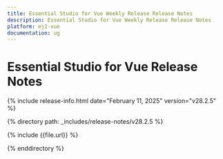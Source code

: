 ```yaml
---
title: Essential Studio for Vue Weekly Release Release Notes  
description: Essential Studio for Vue Weekly Release Release Notes  
platform: ej2-vue
documentation: ug
---
```


# Essential Studio for Vue  Release Notes  

{% include release-info.html date="February 11, 2025"  version="v28.2.5" %}

{% directory path: _includes/release-notes/v28.2.5 %}

{% include {{file.url}} %}

{% enddirectory %}